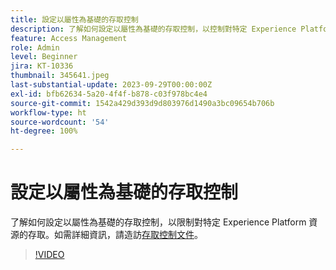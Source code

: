 ```yaml
---
title: 設定以屬性為基礎的存取控制
description: 了解如何設定以屬性為基礎的存取控制，以控制對特定 Experience Platform 資源的存取。
feature: Access Management
role: Admin
level: Beginner
jira: KT-10336
thumbnail: 345641.jpeg
last-substantial-update: 2023-09-29T00:00:00Z
exl-id: bfb62634-5a20-4f4f-b878-c03f978bc4e4
source-git-commit: 1542a429d393d9d803976d1490a3bc09654b706b
workflow-type: ht
source-wordcount: '54'
ht-degree: 100%

---
```


# 設定以屬性為基礎的存取控制

了解如何設定以屬性為基礎的存取控制，以限制對特定 Experience Platform 資源的存取。如需詳細資訊，請造訪[存取控制文件](https://experienceleague.adobe.com/docs/experience-platform/access-control/abac/overview.html?lang=zh-Hant)。

>[!VIDEO](https://video.tv.adobe.com/v/345641?learn=on)

